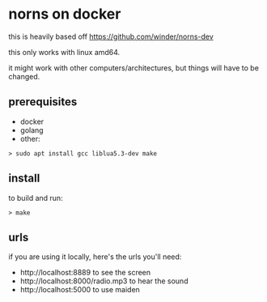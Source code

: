 # norns on docker

this is heavily based off https://github.com/winder/norns-dev

this only works with linux amd64.

it might work with other computers/architectures, but things will have to be changed.

## prerequisites

- docker
- golang
- other:

```
> sudo apt install gcc liblua5.3-dev make
```

## install

to build and run:

```
> make
```

## urls

if you are using it locally, here's the urls you'll need:

- http://localhost:8889 to see the screen
- http://localhost:8000/radio.mp3 to hear the sound
- http://localhost:5000 to use maiden